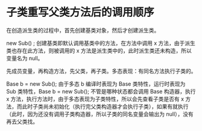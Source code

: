 # 子类重写父类方法后的调用顺序

在创造派生类的过程中，首先创建基类对象，然后才创建派生类。

new Sub\(\) ; 创建基类即默认调用基类中的方法，在方法中调用 x 方法，由于派生类也存在此方法，则被调用的 x 方法是派生类中的，此时派生类还未构造，所以变量名为 null。

先成员变量，再构造方法，先父类，再子类。多态表现：有同名方法执行子类的。

Base b = new Sub\(\); 由于多态 b 编译时表现为 Base 类特性，运行时表现为 Sub 类特性，Base b = new Sub\(\); 不管是哪种状态都会调用 Base 构造器，执行 x 方法，执行方法时，由于多态表现为子类特性，所以会先查看子类是否有 x 方法，而此时子类尚未初始化（执行完父类构造器才会执行子类），如果有就执行（此时，因为还没有调用子类构造器，所以子类的同名变量会输出为 null），没有再去父类找。

